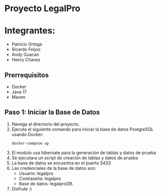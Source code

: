 # Proyecto LegalPro

# Integrantes:
- Patricio Ortega
- Ricardo Feijoo
- Andy Guacan
- Henry Chavez

## Prerrequisitos
- Docker
- Java 17
- Maven

## Paso 1: Iniciar la Base de Datos
1. Navega al directorio del proyecto.
2. Ejecuta el siguiente comando para iniciar la base de datos PostgreSQL usando Docker:
   ```bash
   docker-compose up
3. El modulo usa hibernate para la generación de tablas y datos de prueba
4. Se ejecutara un script de creación de tablas y datos de prueba
5. La base de datos se encuentra en el puerto 5433
6. Las credenciales de la base de datos son:
   - Usuario: legalpro
   - Contraseña: legalpro
   - Base de datos: legalproDB.
7. Disfrute :)